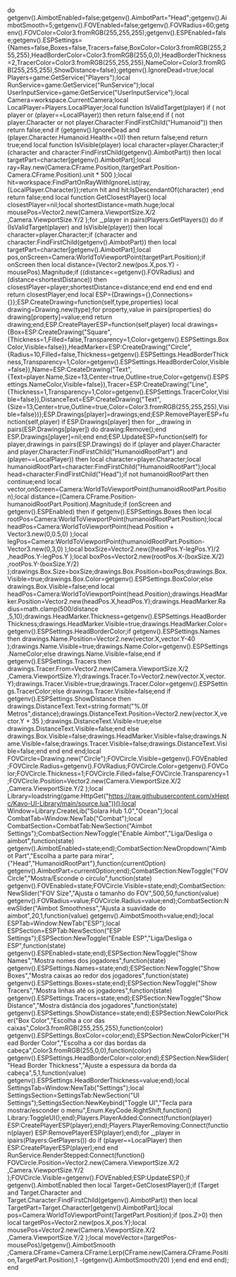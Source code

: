 do getgenv().AimbotEnabled=false;getgenv().AimbotPart="Head";getgenv().AimbotSmooth=5;getgenv().FOVEnabled=false;getgenv().FOVRadius=60;getgenv().FOVColor=Color3.fromRGB(255,255,255);getgenv().ESPEnabled=false;getgenv().ESPSettings={Names=false,Boxes=false,Tracers=false,BoxColor=Color3.fromRGB(255,255,255),HeadBorderColor=Color3.fromRGB(255,0,0),HeadBorderThickness=2,TracerColor=Color3.fromRGB(255,255,255),NameColor=Color3.fromRGB(255,255,255),ShowDistance=false};getgenv().IgnoreDead=true;local Players=game:GetService("Players");local RunService=game:GetService("RunService");local UserInputService=game:GetService("UserInputService");local Camera=workspace.CurrentCamera;local LocalPlayer=Players.LocalPlayer;local function IsValidTarget(player) if ( not player or (player==LocalPlayer)) then return false;end if ( not player.Character or  not player.Character:FindFirstChild("Humanoid")) then return false;end if (getgenv().IgnoreDead and (player.Character.Humanoid.Health<=0)) then return false;end return true;end local function IsVisible(player) local character=player.Character;if (character and character:FindFirstChild(getgenv().AimbotPart)) then local targetPart=character[getgenv().AimbotPart];local ray=Ray.new(Camera.CFrame.Position,(targetPart.Position-Camera.CFrame.Position).unit * 500 );local hit=workspace:FindPartOnRayWithIgnoreList(ray,{LocalPlayer.Character});return hit and hit:IsDescendantOf(character) ;end return false;end local function GetClosestPlayer() local closestPlayer=nil;local shortestDistance=math.huge;local mousePos=Vector2.new(Camera.ViewportSize.X/2 ,Camera.ViewportSize.Y/2 );for _,player in pairs(Players:GetPlayers()) do if (IsValidTarget(player) and IsVisible(player)) then local character=player.Character;if (character and character:FindFirstChild(getgenv().AimbotPart)) then local targetPart=character[getgenv().AimbotPart];local pos,onScreen=Camera:WorldToViewportPoint(targetPart.Position);if onScreen then local distance=(Vector2.new(pos.X,pos.Y) -mousePos).Magnitude;if ((distance<=getgenv().FOVRadius) and (distance<shortestDistance)) then closestPlayer=player;shortestDistance=distance;end end end end end return closestPlayer;end local ESP={Drawings={},Connections={}};ESP.CreateDrawing=function(self,type,properties) local drawing=Drawing.new(type);for property,value in pairs(properties) do drawing[property]=value;end return drawing;end;ESP.CreatePlayerESP=function(self,player) local drawings={Box=ESP:CreateDrawing("Square",{Thickness=1,Filled=false,Transparency=1,Color=getgenv().ESPSettings.BoxColor,Visible=false}),HeadMarker=ESP:CreateDrawing("Circle",{Radius=10,Filled=false,Thickness=getgenv().ESPSettings.HeadBorderThickness,Transparency=1,Color=getgenv().ESPSettings.HeadBorderColor,Visible=false}),Name=ESP:CreateDrawing("Text",{Text=player.Name,Size=13,Center=true,Outline=true,Color=getgenv().ESPSettings.NameColor,Visible=false}),Tracer=ESP:CreateDrawing("Line",{Thickness=1,Transparency=1,Color=getgenv().ESPSettings.TracerColor,Visible=false}),DistanceText=ESP:CreateDrawing("Text",{Size=13,Center=true,Outline=true,Color=Color3.fromRGB(255,255,255),Visible=false})};ESP.Drawings[player]=drawings;end;ESP.RemovePlayerESP=function(self,player) if ESP.Drawings[player] then for _,drawing in pairs(ESP.Drawings[player]) do drawing:Remove();end ESP.Drawings[player]=nil;end end;ESP.UpdateESP=function(self) for player,drawings in pairs(ESP.Drawings) do if (player and player.Character and player.Character:FindFirstChild("HumanoidRootPart") and (player~=LocalPlayer)) then local character=player.Character;local humanoidRootPart=character:FindFirstChild("HumanoidRootPart");local head=character:FindFirstChild("Head");if  not humanoidRootPart then continue;end local vector,onScreen=Camera:WorldToViewportPoint(humanoidRootPart.Position);local distance=(Camera.CFrame.Position-humanoidRootPart.Position).Magnitude;if (onScreen and getgenv().ESPEnabled) then if getgenv().ESPSettings.Boxes then local rootPos=Camera:WorldToViewportPoint(humanoidRootPart.Position);local headPos=Camera:WorldToViewportPoint(head.Position + Vector3.new(0,0.5,0) );local legPos=Camera:WorldToViewportPoint(humanoidRootPart.Position-Vector3.new(0,3,0) );local boxSize=Vector2.new((headPos.Y-legPos.Y)/2 ,headPos.Y-legPos.Y );local boxPos=Vector2.new(rootPos.X-(boxSize.X/2) ,rootPos.Y-(boxSize.Y/2) );drawings.Box.Size=boxSize;drawings.Box.Position=boxPos;drawings.Box.Visible=true;drawings.Box.Color=getgenv().ESPSettings.BoxColor;else drawings.Box.Visible=false;end local headPos=Camera:WorldToViewportPoint(head.Position);drawings.HeadMarker.Position=Vector2.new(headPos.X,headPos.Y);drawings.HeadMarker.Radius=math.clamp(500/distance ,5,10);drawings.HeadMarker.Thickness=getgenv().ESPSettings.HeadBorderThickness;drawings.HeadMarker.Visible=true;drawings.HeadMarker.Color=getgenv().ESPSettings.HeadBorderColor;if getgenv().ESPSettings.Names then drawings.Name.Position=Vector2.new(vector.X,vector.Y-40 );drawings.Name.Visible=true;drawings.Name.Color=getgenv().ESPSettings.NameColor;else drawings.Name.Visible=false;end if getgenv().ESPSettings.Tracers then drawings.Tracer.From=Vector2.new(Camera.ViewportSize.X/2 ,Camera.ViewportSize.Y);drawings.Tracer.To=Vector2.new(vector.X,vector.Y);drawings.Tracer.Visible=true;drawings.Tracer.Color=getgenv().ESPSettings.TracerColor;else drawings.Tracer.Visible=false;end if getgenv().ESPSettings.ShowDistance then drawings.DistanceText.Text=string.format("%.0f Metros",distance);drawings.DistanceText.Position=Vector2.new(vector.X,vector.Y + 35 );drawings.DistanceText.Visible=true;else drawings.DistanceText.Visible=false;end else drawings.Box.Visible=false;drawings.HeadMarker.Visible=false;drawings.Name.Visible=false;drawings.Tracer.Visible=false;drawings.DistanceText.Visible=false;end end end end;local FOVCircle=Drawing.new("Circle");FOVCircle.Visible=getgenv().FOVEnabled;FOVCircle.Radius=getgenv().FOVRadius;FOVCircle.Color=getgenv().FOVColor;FOVCircle.Thickness=1;FOVCircle.Filled=false;FOVCircle.Transparency=1;FOVCircle.Position=Vector2.new(Camera.ViewportSize.X/2 ,Camera.ViewportSize.Y/2 );local Library=loadstring(game:HttpGet("https://raw.githubusercontent.com/xHeptc/Kavo-UI-Library/main/source.lua"))();local Window=Library.CreateLib("Solara Hub 1.0","Ocean");local CombatTab=Window:NewTab("Combat");local CombatSection=CombatTab:NewSection("Aimbot Settings");CombatSection:NewToggle("Enable Aimbot","Liga/Desliga o aimbot",function(state) getgenv().AimbotEnabled=state;end);CombatSection:NewDropdown("Aimbot Part","Escolha a parte para mirar",{"Head","HumanoidRootPart"},function(currentOption) getgenv().AimbotPart=currentOption;end);CombatSection:NewToggle("FOV Circle","Mostra/Esconde o círculo",function(state) getgenv().FOVEnabled=state;FOVCircle.Visible=state;end);CombatSection:NewSlider("FOV Size","Ajusta o tamanho do FOV",500,50,function(value) getgenv().FOVRadius=value;FOVCircle.Radius=value;end);CombatSection:NewSlider("Aimbot Smoothness","Ajusta a suavidade do aimbot",20,1,function(value) getgenv().AimbotSmooth=value;end);local ESPTab=Window:NewTab("ESP");local ESPSection=ESPTab:NewSection("ESP Settings");ESPSection:NewToggle("Enable ESP","Liga/Desliga o ESP",function(state) getgenv().ESPEnabled=state;end);ESPSection:NewToggle("Show Names","Mostra nomes dos jogadores",function(state) getgenv().ESPSettings.Names=state;end);ESPSection:NewToggle("Show Boxes","Mostra caixas ao redor dos jogadores",function(state) getgenv().ESPSettings.Boxes=state;end);ESPSection:NewToggle("Show Tracers","Mostra linhas até os jogadores",function(state) getgenv().ESPSettings.Tracers=state;end);ESPSection:NewToggle("Show Distance","Mostra distância dos jogadores",function(state) getgenv().ESPSettings.ShowDistance=state;end);ESPSection:NewColorPicker("Box Color","Escolha a cor das caixas",Color3.fromRGB(255,255,255),function(color) getgenv().ESPSettings.BoxColor=color;end);ESPSection:NewColorPicker("Head Border Color","Escolha a cor das bordas da cabeça",Color3.fromRGB(255,0,0),function(color) getgenv().ESPSettings.HeadBorderColor=color;end);ESPSection:NewSlider("Head Border Thickness","Ajuste a espessura da borda da cabeça",5,1,function(value) getgenv().ESPSettings.HeadBorderThickness=value;end);local SettingsTab=Window:NewTab("Settings");local SettingsSection=SettingsTab:NewSection("UI Settings");SettingsSection:NewKeybind("Toggle UI","Tecla para mostrar/esconder o menu",Enum.KeyCode.RightShift,function() Library:ToggleUI();end);Players.PlayerAdded:Connect(function(player) ESP:CreatePlayerESP(player);end);Players.PlayerRemoving:Connect(function(player) ESP:RemovePlayerESP(player);end);for _,player in ipairs(Players:GetPlayers()) do if (player~=LocalPlayer) then ESP:CreatePlayerESP(player);end end RunService.RenderStepped:Connect(function() FOVCircle.Position=Vector2.new(Camera.ViewportSize.X/2 ,Camera.ViewportSize.Y/2 );FOVCircle.Visible=getgenv().FOVEnabled;ESP:UpdateESP();if getgenv().AimbotEnabled then local Target=GetClosestPlayer();if (Target and Target.Character and Target.Character:FindFirstChild(getgenv().AimbotPart)) then local TargetPart=Target.Character[getgenv().AimbotPart];local pos=Camera:WorldToViewportPoint(TargetPart.Position);if (pos.Z>0) then local targetPos=Vector2.new(pos.X,pos.Y);local mousePos=Vector2.new(Camera.ViewportSize.X/2 ,Camera.ViewportSize.Y/2 );local moveVector=(targetPos-mousePos)/getgenv().AimbotSmooth ;Camera.CFrame=Camera.CFrame:Lerp(CFrame.new(Camera.CFrame.Position,TargetPart.Position),1 -(getgenv().AimbotSmooth/20) );end end end end); end

